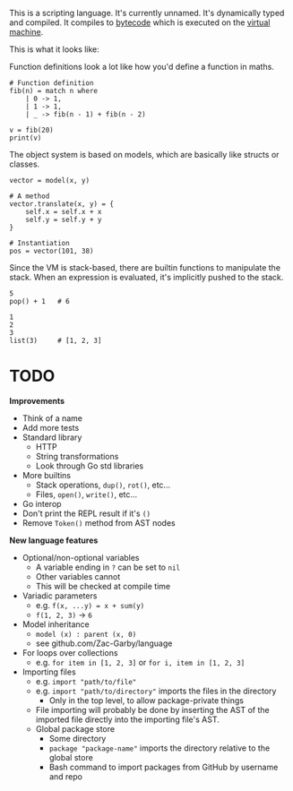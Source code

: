 This is a scripting language. It's currently unnamed. It's dynamically typed and
compiled. It compiles to [bytecode](./bytecode) which is executed on the [virtual
machine](vm).

This is what it looks like:

Function definitions look a lot like how you'd define a function in maths.
```
# Function definition
fib(n) = match n where
    | 0 -> 1,
    | 1 -> 1,
    | _ -> fib(n - 1) + fib(n - 2)

v = fib(20)
print(v)
```

The object system is based on models, which are basically like structs or
classes.
```
vector = model(x, y)

# A method
vector.translate(x, y) = {
    self.x = self.x + x
    self.y = self.y + y
}

# Instantiation
pos = vector(101, 38)
```

Since the VM is stack-based, there are builtin functions to manipulate the stack.
When an expression is evaluated, it's implicitly pushed to the stack.
```
5
pop() + 1   # 6

1
2
3
list(3)     # [1, 2, 3]
```

# TODO

**Improvements**
 - Think of a name
 - Add more tests
 - Standard library
   - HTTP
   - String transformations
   - Look through Go std libraries
 - More builtins
   - Stack operations, `dup()`, `rot()`, etc...
   - Files, `open()`, `write()`, etc...
 - Go interop
 - Don't print the REPL result if it's `()`
 - Remove `Token()` method from AST nodes

**New language features**
 - Optional/non-optional variables
   - A variable ending in `?` can be set to `nil`
   - Other variables cannot
   - This will be checked at compile time
 - Variadic parameters
   - e.g. `f(x, ...y) = x + sum(y)`
   - `f(1, 2, 3)` &rarr; `6`
 - Model inheritance
   - `model (x) : parent (x, 0)`
   - see github.com/Zac-Garby/language
 - For loops over collections
   - e.g. `for item in [1, 2, 3]` or `for i, item in [1, 2, 3]`
 - Importing files
   - e.g. `import "path/to/file"`
   - e.g. `import "path/to/directory"` imports the files in the directory
     - Only in the top level, to allow package-private things
   - File importing will probably be done by inserting the AST of the
     imported file directly into the importing file's AST.
   - Global package store
     - Some directory
     - `package "package-name"` imports the directory relative to the global store
     - Bash command to import packages from GitHub by username and repo
